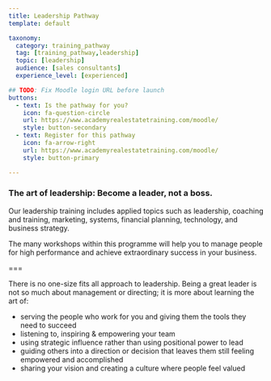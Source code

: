 ```yaml
---
title: Leadership Pathway
template: default

taxonomy:
  category: training_pathway
  tag: [training_pathway,leadership]
  topic: [leadership]
  audience: [sales consultants]
  experience_level: [experienced]

## TODO: Fix Moodle login URL before launch
buttons:
  - text: Is the pathway for you?
    icon: fa-question-circle
    url: https://www.academyrealestatetraining.com/moodle/
    style: button-secondary
  - text: Register for this pathway
    icon: fa-arrow-right
    url: https://www.academyrealestatetraining.com/moodle/
    style: button-primary

---
```


### The art of leadership: Become a leader, not a boss.

Our leadership training includes applied topics such as leadership, coaching and training, marketing, systems, financial planning, technology, and business strategy. 

The many workshops within this programme will help you to manage people for high performance and achieve extraordinary success in your business.

===

There is no one-size fits all approach to leadership. Being a great leader is not so much about management or directing; it is more about learning the art of:

-	serving the people who work for you and giving them the tools they need to succeed
-	listening to, inspiring & empowering your team
-	using strategic influence rather than using positional power to lead
-	guiding others into a direction or decision that leaves them still feeling empowered and accomplished
-	sharing your vision and creating a culture where people feel valued

